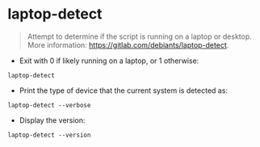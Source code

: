 # laptop-detect

> Attempt to determine if the script is running on a laptop or desktop.
> More information: <https://gitlab.com/debiants/laptop-detect>.

- Exit with 0 if likely running on a laptop, or 1 otherwise:

`laptop-detect`

- Print the type of device that the current system is detected as:

`laptop-detect --verbose`

- Display the version:

`laptop-detect --version`
